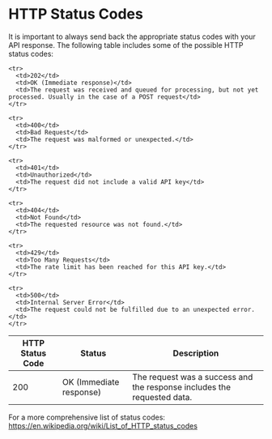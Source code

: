 # HTTP Status Codes

It is important to always send back the appropriate status codes with your API response. The following table includes some of the possible HTTP status codes:

<table>
  <thead>
    <th>HTTP Status Code</th>
    <th>Status</th>
    <th>Description</th>
  </thead>

  <tbody>
    <tr>
      <td>200</td>
      <td>OK (Immediate response)</td>
      <td>The request was a success and the response includes the requested data.</td>
    </tr>

    <tr>
      <td>202</td>
      <td>OK (Immediate response)</td>
      <td>The request was received and queued for processing, but not yet processed. Usually in the case of a POST request</td>
    </tr>

    <tr>
      <td>400</td>
      <td>Bad Request</td>
      <td>The request was malformed or unexpected.</td>
    </tr>

    <tr>
      <td>401</td>
      <td>Unauthorized</td>
      <td>The request did not include a valid API key</td>
    </tr>

    <tr>
      <td>404</td>
      <td>Not Found</td>
      <td>The requested resource was not found.</td>
    </tr>

    <tr>
      <td>429</td>
      <td>Too Many Requests</td>
      <td>The rate limit has been reached for this API key.</td>
    </tr>

    <tr>
      <td>500</td>
      <td>Internal Server Error</td>
      <td>The request could not be fulfilled due to an unexpected error.</td>
    </tr>

  </tbody>
</table>

For a more comprehensive list of status codes: https://en.wikipedia.org/wiki/List_of_HTTP_status_codes

